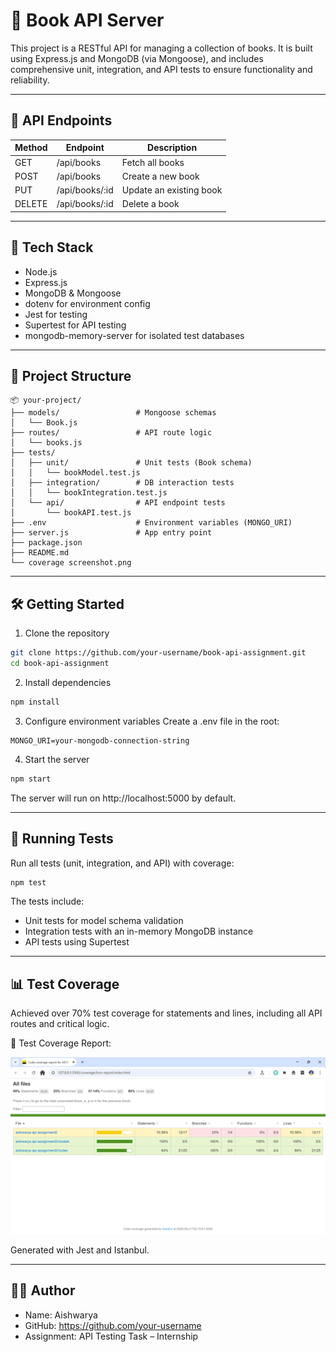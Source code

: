 # 📘 Book API Server

This project is a RESTful API for managing a collection of books. It is built using Express.js and MongoDB (via Mongoose), and includes comprehensive unit, integration, and API tests to ensure functionality and reliability.

---

## 🚀 API Endpoints

| Method | Endpoint         | Description              |
|--------|------------------|--------------------------|
| GET    | /api/books       | Fetch all books          |
| POST   | /api/books       | Create a new book        |
| PUT    | /api/books/:id   | Update an existing book  |
| DELETE | /api/books/:id   | Delete a book            |

---

## 🧰 Tech Stack

- Node.js
- Express.js
- MongoDB & Mongoose
- dotenv for environment config
- Jest for testing
- Supertest for API testing
- mongodb-memory-server for isolated test databases

---

## 📁 Project Structure

```
📦 your-project/
├── models/                 # Mongoose schemas
│   └── Book.js
├── routes/                 # API route logic
│   └── books.js
├── tests/
│   ├── unit/               # Unit tests (Book schema)
│   │   └── bookModel.test.js
│   ├── integration/        # DB interaction tests
│   │   └── bookIntegration.test.js
│   └── api/                # API endpoint tests
│       └── bookAPI.test.js
├── .env                    # Environment variables (MONGO_URI)
├── server.js               # App entry point
├── package.json
├── README.md
└── coverage screenshot.png
```

---

## 🛠️ Getting Started

1. Clone the repository
```bash
git clone https://github.com/your-username/book-api-assignment.git
cd book-api-assignment
```

2. Install dependencies
```bash
npm install
```

3. Configure environment variables
Create a .env file in the root:
```
MONGO_URI=your-mongodb-connection-string
```

4. Start the server
```bash
npm start
```

The server will run on http://localhost:5000 by default.

---

## 🧪 Running Tests

Run all tests (unit, integration, and API) with coverage:
```bash
npm test
```

The tests include:

- Unit tests for model schema validation
- Integration tests with an in-memory MongoDB instance
- API tests using Supertest

---

## 📊 Test Coverage

Achieved over 70% test coverage for statements and lines, including all API routes and critical logic.

📸 Test Coverage Report:

![Test Coverage](./coverage%20screenshot.png)

Generated with Jest and Istanbul.

---

## 🧑‍💻 Author

- Name: Aishwarya
- GitHub: https://github.com/your-username
- Assignment: API Testing Task – Internship